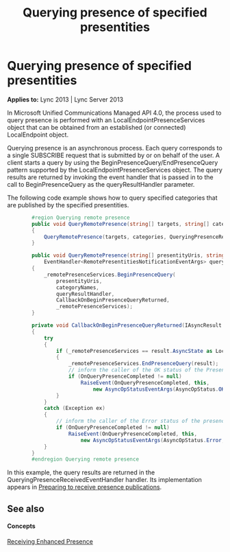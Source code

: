 ﻿---
title: Querying presence of specified presentities
TOCTitle: Querying presence of specified presentities
ms:assetid: 1cd62781-d9c3-4b99-a967-fe500cf7d954
ms:mtpsurl: https://msdn.microsoft.com/en-us/library/Dn454623(v=office.15)
ms:contentKeyID: 57092869
ms.date: 07/24/2014
mtps_version: v=office.15
dev_langs:
- csharp
---

# Querying presence of specified presentities


**Applies to:** Lync 2013 | Lync Server 2013

In Microsoft Unified Communications Managed API 4.0, the process used to query presence is performed with an LocalEndpointPresenceServices object that can be obtained from an established (or connected) LocalEndpoint object.

Querying presence is an asynchronous process. Each query corresponds to a single SUBSCRIBE request that is submitted by or on behalf of the user. A client starts a query by using the BeginPresenceQuery/EndPresenceQuery pattern supported by the LocalEndpointPresenceServices object. The query results are returned by invoking the event handler that is passed in to the call to BeginPresenceQuery as the queryResultHandler parameter.

The following code example shows how to query specified categories that are published by the specified presentities.

``` csharp
        #region Querying remote presence
        public void QueryRemotePresence(string[] targets, string[] categories)
        {
            QueryRemotePresence(targets, categories, QueryingPresenceReceivedEventHandler);
        }

        public void QueryRemotePresence(string[] presentityUris, string[] categoryNames, 
            EventHandler<RemotePresentitiesNotificationEventArgs> queryResultHandler)
        {
            _remotePresenceServices.BeginPresenceQuery(
                presentityUris, 
                categoryNames, 
                queryResultHandler,
                CallbackOnBeginPresenceQueryReturned, 
                _remotePresenceServices);
        }

        private void CallbackOnBeginPresenceQueryReturned(IAsyncResult result)
        {
            try
            {
                if (_remotePresenceServices == result.AsyncState as LocalEndpointPresenceServices)
                {
                    _remotePresenceServices.EndPresenceQuery(result);
                    // inform the caller of the OK status of the PresenceQuery operation.
                    if (OnQueryPresenceCompleted != null)
                        RaiseEvent(OnQueryPresenceCompleted, this,
                            new AsyncOpStatusEventArgs(AsyncOpStatus.OK, null));
                }
            }
            catch (Exception ex)
            {
                // inform the caller of the Error status of the presence querying operation.
                if (OnQueryPresenceCompleted != null)
                    RaiseEvent(OnQueryPresenceCompleted, this,
                        new AsyncOpStatusEventArgs(AsyncOpStatus.Error, ex));
            }
        }
        #endregion Querying remote presence
```

In this example, the query results are returned in the QueryingPresenceReceivedEventHandler handler. Its implementation appears in [Preparing to receive presence publications](preparing-to-receive-presence-publications.md).

## See also

#### Concepts

[Receiving Enhanced Presence](receiving-enhanced-presence.md)

